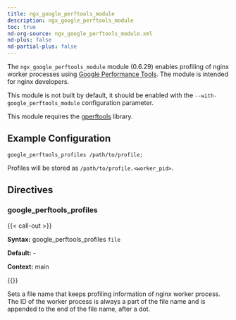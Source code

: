 ```yaml
---
title: ngx_google_perftools_module
description: ngx_google_perftools_module
toc: true
nd-org-source: ngx_google_perftools_module.xml
nd-plus: false
nd-partial-plus: false
---
```



<!--
********************************************************************************
🛑 WARNING: AUTOGENERATED FILE - DO NOT EDIT 🛑
This Markdown file was automatically generated from the source XML documentation.
Any manual changes made directly to this file will be overwritten.
To request or suggest changes, please edit the source XML files instead.
https://github.com/nginx/nginx.org/tree/main/xml/en
********************************************************************************
-->


The `ngx_google_perftools_module` module (0.6.29) enables
profiling of nginx worker processes using
[Google Performance Tools](https://github.com/gperftools/gperftools).
The module is intended for nginx developers.

This module is not built by default, it should be enabled with the
`--with-google_perftools_module`
configuration parameter.

This module requires the
[gperftools](https://github.com/gperftools/gperftools) library.
## Example Configuration


```nginx
google_perftools_profiles /path/to/profile;

```


Profiles will be stored as
`/path/to/profile.<worker_pid>`.
## Directives

### google_perftools_profiles

{{< call-out >}}

**Syntax:** google_perftools_profiles `file`

**Default:** -

**Context:** main


{{</call-out>}}


Sets a file name that keeps profiling information of
nginx worker process.
The ID of the worker process is always a part of the file name
and is appended to the end of the file name, after a dot.
